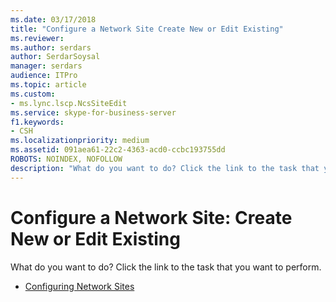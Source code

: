 ```yaml
---
ms.date: 03/17/2018
title: "Configure a Network Site Create New or Edit Existing"
ms.reviewer: 
ms.author: serdars
author: SerdarSoysal
manager: serdars
audience: ITPro
ms.topic: article
ms.custom:
- ms.lync.lscp.NcsSiteEdit
ms.service: skype-for-business-server
f1.keywords:
- CSH
ms.localizationpriority: medium
ms.assetid: 091aea61-22c2-4363-acd0-ccbc193755dd
ROBOTS: NOINDEX, NOFOLLOW
description: "What do you want to do? Click the link to the task that you want to perform."
---
```


# Configure a Network Site: Create New or Edit Existing

What do you want to do? Click the link to the task that you want to perform.

- [Configuring Network Sites](/previous-versions/office/lync-server-2013/lync-server-2013-creating-or-modifying-network-sites)
